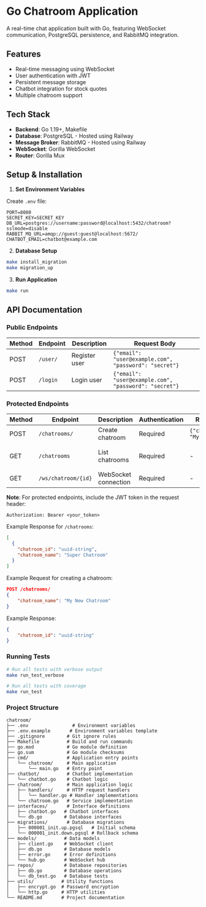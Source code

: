 # Go Chatroom Application

A real-time chat application built with Go, featuring WebSocket communication, PostgreSQL persistence, and RabbitMQ integration.

## Features

- Real-time messaging using WebSocket
- User authentication with JWT
- Persistent message storage
- Chatbot integration for stock quotes
- Multiple chatroom support

## Tech Stack

- **Backend**: Go 1.19+, Makefile
- **Database**: PostgreSQL - Hosted using Railway
- **Message Broker**: RabbitMQ - Hosted using Railway
- **WebSocket**: Gorilla WebSocket
- **Router**: Gorilla Mux

## Setup & Installation

1. **Set Environment Variables**

Create `.env` file:
```env
PORT=8080
SECRET_KEY=SECRET_KEY
DB_URL=postgres://username:password@localhost:5432/chatroom?sslmode=disable
RABBIT_MQ_URL=amqp://guest:guest@localhost:5672/
CHATBOT_EMAIL=chatbot@example.com
```

2. **Database Setup**
```bash
make install_migration
make migration_up
```

3. **Run Application**
```bash
make run
```

## API Documentation

### Public Endpoints

| Method | Endpoint | Description | Request Body |
|--------|----------|-------------|--------------|
| POST | `/user/` | Register user | `{"email": "user@example.com", "password": "secret"}` |
| POST | `/login` | Login user | `{"email": "user@example.com", "password": "secret"}` |

### Protected Endpoints

| Method | Endpoint | Description | Authentication | Request Body | Response |
|--------|----------|-------------|----------------|--------------|-----------|
| POST | `/chatrooms/` | Create chatroom | Required | `{"chatroom_name": "My Chatroom"}` | `{"chatroom_id": "uuid"}` |
| GET | `/chatrooms` | List chatrooms | Required | - | `[{"chatroom_id": "uuid", "chatroom_name": "My Chatroom"}]` |
| GET | `/ws/chatroom/{id}` | WebSocket connection | Required | - | WebSocket Connection |

**Note**: For protected endpoints, include the JWT token in the request header:
```
Authorization: Bearer <your_token>
```

Example Response for `/chatrooms`:
```json
[
  {
    "chatroom_id": "uuid-string",
    "chatroom_name": "Super Chatroom"
  }
]
```

Example Request for creating a chatroom:
```json
POST /chatrooms/
{
    "chatroom_name": "My New Chatroom"
}
```

Example Response:
```json
{
    "chatroom_id": "uuid-string"
}
```

### Running Tests
```bash
# Run all tests with verbose output
make run_test_verbose

# Run all tests with coverage
make run_test
```

### Project Structure
```
chatroom/
├── .env                # Environment variables
├── .env.example       # Environment variables template
├── .gitignore        # Git ignore rules
├── Makefile          # Build and run commands
├── go.mod            # Go module definition
├── go.sum            # Go module checksums
├── cmd/              # Application entry points
│   └── chatroom/     # Main application
│       └── main.go   # Entry point
├── chatbot/          # Chatbot implementation
│   └── chatbot.go    # Chatbot logic
├── chatroom/         # Main application logic
│   ├── handlers/     # HTTP request handlers
│   │   └── handler.go # Handler implementations
│   └── chatroom.go   # Service implementation
├── interfaces/       # Interface definitions
│   ├── chatbot.go   # Chatbot interfaces
│   └── db.go        # Database interfaces
├── migrations/       # Database migrations
│   ├── 000001_init.up.pgsql   # Initial schema
│   └── 000001_init.down.pgsql # Rollback schema
├── models/          # Data models
│   ├── client.go    # WebSocket client
│   ├── db.go        # Database models
│   ├── error.go     # Error definitions
│   └── hub.go       # WebSocket hub
├── repos/           # Database repositories
│   ├── db.go        # Database operations
│   └── db_test.go   # Database tests
├── utils/          # Utility functions
│   ├── encrypt.go  # Password encryption
│   └── http.go     # HTTP utilities
└── README.md       # Project documentation
```